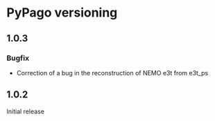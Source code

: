 # PyPago versioning

## 1.0.3

### Bugfix

- Correction of a bug in the reconstruction of NEMO e3t from e3t_ps 

## 1.0.2 

Initial release
